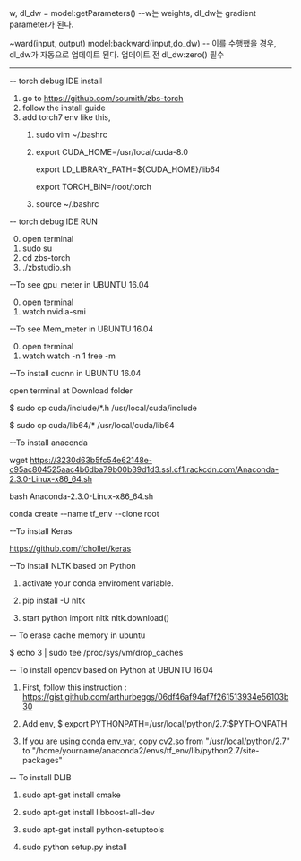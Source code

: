w, dl_dw = model:getParameters() --w는 weights, dl_dw는 gradient parameter가 된다.

~ward(input, output)
model:backward(input,do_dw) -- 이를 수행했을 경우, dl_dw가 자동으로 업데이트 된다. 업데이트 전 dl_dw:zero() 필수

-------
-- torch debug IDE install
1. go to https://github.com/soumith/zbs-torch
2. follow the install guide
3. add torch7 env like this,
   1. sudo vim ~/.bashrc
   2.  export CUDA_HOME=/usr/local/cuda-8.0
   
       export LD_LIBRARY_PATH=${CUDA_HOME}/lib64
       
       export TORCH_BIN=/root/torch
   3. source ~/.bashrc

-- torch debug IDE RUN

0. open terminal
1. sudo su
2. cd zbs-torch
3. ./zbstudio.sh

--To see gpu_meter in UBUNTU 16.04

0. open terminal
1. watch nvidia-smi

--To see Mem_meter in UBUNTU 16.04

0. open terminal
1. watch watch -n 1 free -m

--To install cudnn in UBUNTU 16.04

open terminal at Download folder

$ sudo cp cuda/include/*.h /usr/local/cuda/include

$ sudo cp cuda/lib64/* /usr/local/cuda/lib64

--To install anaconda

wget https://3230d63b5fc54e62148e-c95ac804525aac4b6dba79b00b39d1d3.ssl.cf1.rackcdn.com/Anaconda-2.3.0-Linux-x86_64.sh

bash Anaconda-2.3.0-Linux-x86_64.sh

conda create --name tf_env --clone root

--To install Keras

https://github.com/fchollet/keras


--To install NLTK based on Python

1. activate your conda enviroment variable.

2. pip install -U nltk

3. start python
   import nltk
   nltk.download()

-- To erase cache memory in ubuntu

$ echo 3 | sudo tee /proc/sys/vm/drop_caches

-- To install opencv based on Python at UBUNTU 16.04

1. First, follow this instruction : https://gist.github.com/arthurbeggs/06df46af94af7f261513934e56103b30

2. Add env, $ export PYTHONPATH=/usr/local/python/2.7:$PYTHONPATH

3. If you are using conda env_var, copy cv2.so from "/usr/local/python/2.7" to 
   "/home/yourname/anaconda2/envs/tf_env/lib/python2.7/site-packages"

-- To install DLIB

1. sudo apt-get install cmake

2. sudo apt-get install libboost-all-dev

3. sudo apt-get install python-setuptools

4. sudo python setup.py install 
